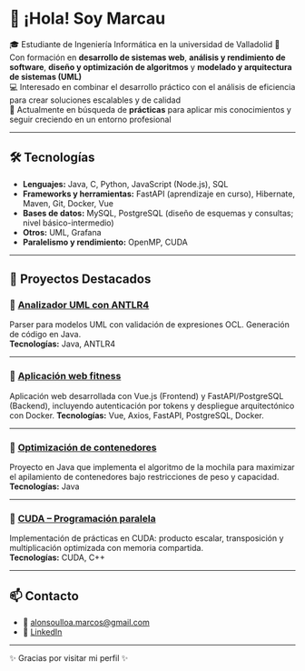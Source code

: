 # 👋 ¡Hola! Soy Marcau

🎓 Estudiante de Ingeniería Informática en la universidad de Valladolid 
📌 Con formación en **desarrollo de sistemas web**, **análisis y rendimiento de software**, **diseño y optimización de algoritmos** y **modelado y arquitectura de sistemas (UML)**  
💻 Interesado en combinar el desarrollo práctico con el análisis de eficiencia para crear soluciones escalables y de calidad  
🚀 Actualmente en búsqueda de **prácticas** para aplicar mis conocimientos y seguir creciendo en un entorno profesional  

---

## 🛠️ Tecnologías
- **Lenguajes:** Java, C, Python, JavaScript (Node.js), SQL  
- **Frameworks y herramientas:** FastAPI (aprendizaje en curso), Hibernate, Maven, Git, Docker, Vue
- **Bases de datos:** MySQL, PostgreSQL (diseño de esquemas y consultas; nivel básico-intermedio)
- **Otros:** UML, Grafana
- **Paralelismo y rendimiento:** OpenMP, CUDA

---

## 📂 Proyectos Destacados

### 🔹 [Analizador UML con ANTLR4](enlace-al-repo)
Parser para modelos UML con validación de expresiones OCL. Generación de código en Java.  
**Tecnologías:** Java, ANTLR4  

---

### 🔹 [Aplicación web fitness](https://github.com/Marcau04/FitCommune-Web)
Aplicación web desarrollada con Vue.js (Frontend) y FastAPI/PostgreSQL (Backend), incluyendo autenticación por tokens y despliegue arquitectónico con Docker. 
**Tecnologías:** Vue, Axios, FastAPI, PostgreSQL, Docker.  

---

### 🔹 [Optimización de contenedores](https://github.com/Marcau04/java-container-stacking)
Proyecto en Java que implementa el algoritmo de la mochila para maximizar el apilamiento de contenedores bajo restricciones de peso y capacidad.  
**Tecnologías:** Java  

---

### 🔹 [CUDA – Programación paralela](enlace-al-repo)
Implementación de prácticas en CUDA: producto escalar, transposición y multiplicación optimizada con memoria compartida.  
**Tecnologías:** CUDA, C++  

---

## 📫 Contacto
- 📧 alonsoulloa.marcos@gmail.com  
- 💼 [LinkedIn](https://www.linkedin.com/in/marcosalonso-dev/)  

---
✨ Gracias por visitar mi perfil ✨
